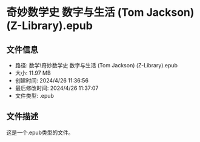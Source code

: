 ﻿# 奇妙数学史 数字与生活 (Tom Jackson) (Z-Library).epub

## 文件信息
- 路径: 数学\奇妙数学史 数字与生活 (Tom Jackson) (Z-Library).epub
- 大小: 11.97 MB
- 创建时间: 2024/4/26 11:36:56
- 最后修改时间: 2024/4/26 11:37:07
- 文件类型: .epub

## 文件描述
这是一个.epub类型的文件。

